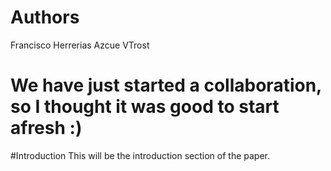 # Authors
Francisco Herrerias Azcue
VTrost


# We have just started a collaboration, so I thought it was good to start afresh :)

#Introduction
This will be the introduction section of the paper.
